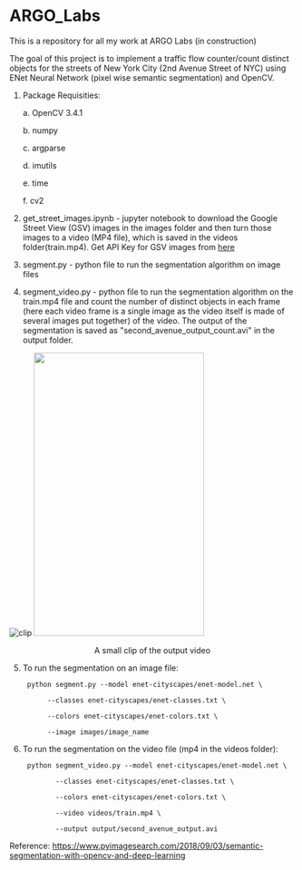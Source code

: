 # ARGO_Labs
This is a repository for all my work at ARGO Labs (in construction)

The goal of this project is to implement a traffic flow counter/count distinct objects for the streets of New York City
(2nd Avenue Street of NYC) using ENet Neural Network (pixel wise semantic segmentation) and OpenCV. 

1. Package Requisities:

   a. OpenCV 3.4.1
    
   b. numpy
   
   c. argparse
   
   d. imutils
   
   e. time
   
   f. cv2

2. get_street_images.ipynb - jupyter notebook to download the Google Street View (GSV) images in the images folder and then turn those images to a video (MP4 file), which is saved in the videos folder(train.mp4). Get API Key for GSV images from [here](https://developers.google.com/maps/documentation/streetview/get-api-key)

3. segment.py - python file to run the segmentation algorithm on image files

4. segment_video.py - python file to run the segmentation algorithm on the train.mp4 file and count the number of distinct objects in each frame (here each video frame is a single image as the video itself is made of several images put together) of the video. The output of the segmentation is saved as "second_avenue_output_count.avi" in the output folder.

![clip](https://github.com/ishacusp/ARGO_Labs/blob/master/opencv-semantic-segmentation/output/output_count.gif)
<img src="https://github.com/ishacusp/ARGO_Labs/blob/master/opencv-semantic-segmentation/legend_update.png" width="300" height="500" />

<p align="center">
A small clip of the output video	
</p>

5. To run the segmentation on an image file:

        python segment.py --model enet-cityscapes/enet-model.net \
	
	         --classes enet-cityscapes/enet-classes.txt \
	
	         --colors enet-cityscapes/enet-colors.txt \
	
	         --image images/image_name
	
6. To run the segmentation on the video file (mp4 in the videos folder):

        python segment_video.py --model enet-cityscapes/enet-model.net \
	
	           --classes enet-cityscapes/enet-classes.txt \
	
	           --colors enet-cityscapes/enet-colors.txt \
	
	           --video videos/train.mp4 \
	
	           --output output/second_avenue_output.avi
	
Reference: https://www.pyimagesearch.com/2018/09/03/semantic-segmentation-with-opencv-and-deep-learning


